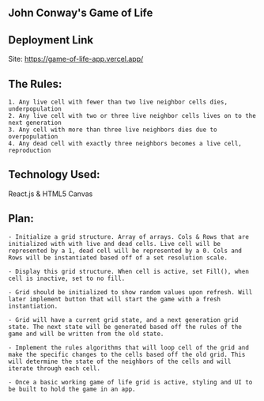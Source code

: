 ## John Conway's Game of Life

## Deployment Link

Site: https://game-of-life-app.vercel.app/

## The Rules:
    1. Any live cell with fewer than two live neighbor cells dies, underpopulation
    2. Any live cell with two or three live neighbor cells lives on to the next generation
    3. Any cell with more than three live neighbors dies due to overpopulation
    4. Any dead cell with exactly three neighbors becomes a live cell, reproduction

## Technology Used:

React.js & HTML5 Canvas

## Plan:
    - Initialize a grid structure. Array of arrays. Cols & Rows that are initialized with with live and dead cells. Live cell will be represented by a 1, dead cell will be represented by a 0. Cols and Rows will be instantiated based off of a set resolution scale.

    - Display this grid structure. When cell is active, set Fill(), when cell is inactive, set to no fill.

    - Grid should be initialized to show random values upon refresh. Will later implement button that will start the game with a fresh instantiation.

    - Grid will have a current grid state, and a next generation grid state. The next state will be generated based off the rules of the game and will be written from the old state.

    - Implement the rules algorithms that will loop cell of the grid and make the specific changes to the cells based off the old grid. This will determine the state of the neighbors of the cells and will iterate through each cell.

    - Once a basic working game of life grid is active, styling and UI to be built to hold the game in an app.